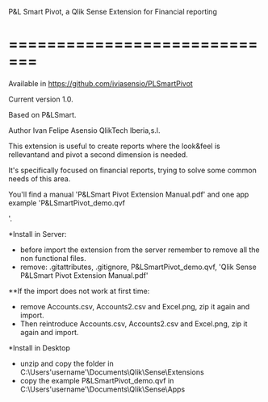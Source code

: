 P&L Smart Pivot, a Qlik Sense Extension for Financial reporting 

=============================
==================================

Available in https://github.com/iviasensio/PLSmartPivot

Current version 1.0.

Based on P&LSmart.

Author Ivan Felipe Asensio QlikTech Iberia,s.l.



This extension is useful to create reports where the look&feel is rellevantand and pivot a second dimension is needed.



It's specifically focused on financial reports, trying to solve some common needs of this area.



You'll find a manual 'P&LSmart Pivot Extension Manual.pdf' and one app example 'P&LSmartPivot_demo.qvf

'.



*Install in Server:
- before import the extension from the server remember to remove all the non functional files.
- remove:
.gitattributes,
.gitignore, P&LSmartPivot_demo.qvf, 'Qlik Sense P&LSmart Pivot Extension Manual.pdf' 


**If the import does not work at first time:
- remove Accounts.csv, Accounts2.csv and Excel.png, zip it again and import.
- Then reintroduce Accounts.csv, Accounts2.csv and Excel.png, zip it again and import.


*Install in Desktop
- unzip and copy the folder in C:\Users\'username'\Documents\Qlik\Sense\Extensions
- copy the example P&LSmartPivot_demo.qvf in C:\Users\'username'\Documents\Qlik\Sense\Apps

